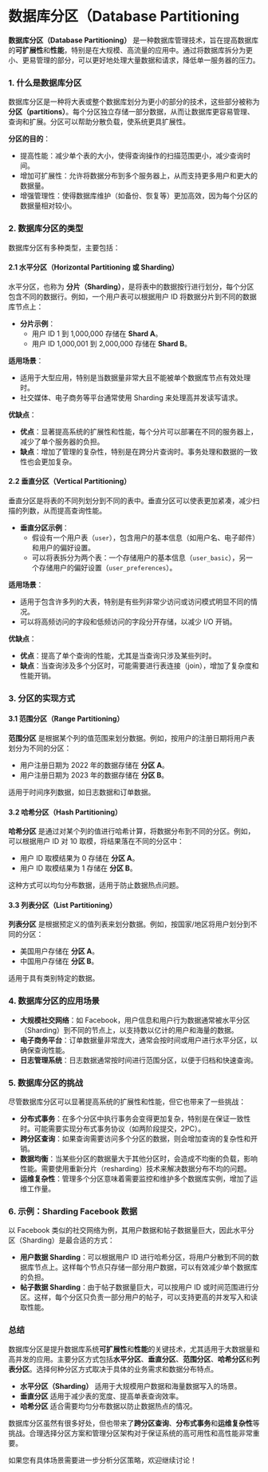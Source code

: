 # 数据库分区（Database Partitioning

**数据库分区（Database Partitioning）** 是一种数据库管理技术，旨在提高数据库的**可扩展性**和**性能**，特别是在大规模、高流量的应用中。通过将数据库拆分为更小、更易管理的部分，可以更好地处理大量数据和请求，降低单一服务器的压力。

### 1. 什么是数据库分区

数据库分区是一种将大表或整个数据库划分为更小的部分的技术，这些部分被称为 **分区（partitions）**。每个分区独立存储一部分数据，从而让数据库更容易管理、查询和扩展。分区可以帮助分散负载，使系统更具扩展性。

**分区的目的**：
- 提高性能：减少单个表的大小，使得查询操作的扫描范围更小，减少查询时间。
- 增加可扩展性：允许将数据分布到多个服务器上，从而支持更多用户和更大的数据量。
- 增强管理性：使得数据库维护（如备份、恢复等）更加高效，因为每个分区的数据量相对较小。

### 2. 数据库分区的类型

数据库分区有多种类型，主要包括：

#### 2.1 水平分区（Horizontal Partitioning 或 Sharding）

水平分区，也称为 **分片（Sharding）**，是将表中的数据按行进行划分，每个分区包含不同的数据行。例如，一个用户表可以根据用户 ID 将数据分片到不同的数据库节点上：

- **分片示例**：
  - 用户 ID 1 到 1,000,000 存储在 **Shard A**。
  - 用户 ID 1,000,001 到 2,000,000 存储在 **Shard B**。

**适用场景**：
- 适用于大型应用，特别是当数据量非常大且不能被单个数据库节点有效处理时。
- 社交媒体、电子商务等平台通常使用 Sharding 来处理高并发读写请求。

**优缺点**：
- **优点**：显著提高系统的扩展性和性能，每个分片可以部署在不同的服务器上，减少了单个服务器的负担。
- **缺点**：增加了管理的复杂性，特别是在跨分片查询时。事务处理和数据的一致性也会更加复杂。

#### 2.2 垂直分区（Vertical Partitioning）

垂直分区是将表的不同列划分到不同的表中。垂直分区可以使表更加紧凑，减少扫描的列数，从而提高查询性能。

- **垂直分区示例**：
  - 假设有一个用户表（`user`），包含用户的基本信息（如用户名、电子邮件）和用户的偏好设置。
  - 可以将表拆分为两个表：一个存储用户的基本信息（`user_basic`），另一个存储用户的偏好设置（`user_preferences`）。

**适用场景**：
- 适用于包含许多列的大表，特别是有些列非常少访问或访问模式明显不同的情况。
- 可以将高频访问的字段和低频访问的字段分开存储，以减少 I/O 开销。

**优缺点**：
- **优点**：提高了单个查询的性能，尤其是当查询只涉及某些列时。
- **缺点**：当查询涉及多个分区时，可能需要进行表连接（join），增加了复杂度和性能开销。

### 3. 分区的实现方式

#### 3.1 范围分区（Range Partitioning）

**范围分区** 是根据某个列的值范围来划分数据。例如，按用户的注册日期将用户表划分为不同的分区：

- 用户注册日期为 2022 年的数据存储在 **分区 A**。
- 用户注册日期为 2023 年的数据存储在 **分区 B**。

适用于时间序列数据，如日志数据和订单数据。

#### 3.2 哈希分区（Hash Partitioning）

**哈希分区** 是通过对某个列的值进行哈希计算，将数据分布到不同的分区。例如，可以根据用户 ID 对 10 取模，将结果落在不同的分区中：

- 用户 ID 取模结果为 0 存储在 **分区 A**。
- 用户 ID 取模结果为 1 存储在 **分区 B**。

这种方式可以均匀分布数据，适用于防止数据热点问题。

#### 3.3 列表分区（List Partitioning）

**列表分区** 是根据预定义的值列表来划分数据。例如，按国家/地区将用户划分到不同的分区：

- 美国用户存储在 **分区 A**。
- 中国用户存储在 **分区 B**。

适用于具有类别特定的数据。

### 4. 数据库分区的应用场景

- **大规模社交网络**：如 Facebook，用户信息和用户行为数据通常被水平分区（Sharding）到不同的节点上，以支持数以亿计的用户和海量的数据。
- **电子商务平台**：订单数据量非常庞大，通常会按时间或用户进行水平分区，以确保查询性能。
- **日志管理系统**：日志数据通常按时间进行范围分区，以便于归档和快速查询。

### 5. 数据库分区的挑战

尽管数据库分区可以显著提高系统的扩展性和性能，但它也带来了一些挑战：

- **分布式事务**：在多个分区中执行事务会变得更加复杂，特别是在保证一致性时。可能需要实现分布式事务协议（如两阶段提交，2PC）。
- **跨分区查询**：如果查询需要访问多个分区的数据，则会增加查询的复杂性和开销。
- **数据均衡**：当某些分区的数据量大于其他分区时，会造成不均衡的负载，影响性能。需要使用重新分片（resharding）技术来解决数据分布不均的问题。
- **运维复杂性**：管理多个分区意味着需要监控和维护多个数据库实例，增加了运维工作量。

### 6. 示例：Sharding Facebook 数据

以 Facebook 类似的社交网络为例，其用户数据和帖子数据量巨大，因此水平分区（Sharding）是最合适的方式：

- **用户数据 Sharding**：可以根据用户 ID 进行哈希分区，将用户分散到不同的数据库节点上。这样每个节点只存储一部分用户数据，可以有效减少单个数据库的负担。
- **帖子数据 Sharding**：由于帖子数据量巨大，可以按用户 ID 或时间范围进行分区。这样，每个分区只负责一部分用户的帖子，可以支持更高的并发写入和读取性能。

### 总结

数据库分区是提升数据库系统**可扩展性**和**性能**的关键技术，尤其适用于大数据量和高并发的应用。主要分区方式包括**水平分区**、**垂直分区**、**范围分区**、**哈希分区**和**列表分区**。选择何种分区方式取决于具体的业务需求和数据分布特点。

- **水平分区（Sharding）** 适用于大规模用户数据和海量数据写入的场景。
- **垂直分区** 适用于减少表的宽度、提高单表查询效率。
- **哈希分区** 适合需要均匀分布数据以防止数据热点的情况。

数据库分区虽然有很多好处，但也带来了**跨分区查询**、**分布式事务**和**运维复杂性**等挑战。合理选择分区方案和管理分区架构对于保证系统的高可用性和高性能非常重要。

如果您有具体场景需要进一步分析分区策略，欢迎继续讨论！
